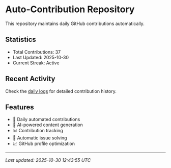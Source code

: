 # Auto-Contribution Repository

This repository maintains daily GitHub contributions automatically.

## Statistics

- Total Contributions: 37
- Last Updated: 2025-10-30
- Current Streak: Active

## Recent Activity

Check the [daily logs](./contributions/daily_logs/) for detailed contribution history.

## Features

- 🔄 Daily automated contributions
- 🤖 AI-powered content generation
- 📊 Contribution tracking
- 🐛 Automatic issue solving
- 📈 GitHub profile optimization

---
*Last updated: 2025-10-30 12:43:55 UTC*
